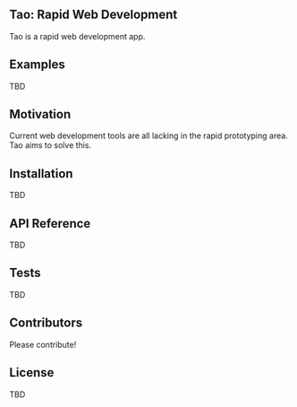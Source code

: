 ## Tao: Rapid Web Development

Tao is a rapid web development app.

## Examples

TBD

## Motivation

Current web development tools are all lacking in the rapid prototyping area. Tao aims to solve this.

## Installation

TBD

## API Reference

TBD

## Tests

TBD

## Contributors

Please contribute!

## License

TBD
